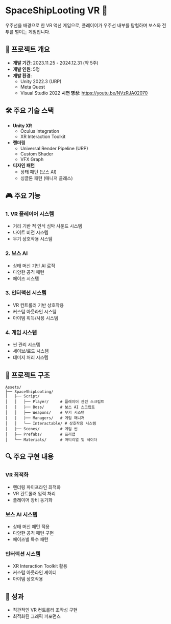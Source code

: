# SpaceShipLooting VR 🚀

우주선을 배경으로 한 VR 액션 게임으로, 플레이어가 우주선 내부를 탐험하며 보스와 전투를 벌이는 게임입니다.

## 📌 프로젝트 개요

- **개발 기간**: 2023.11.25 - 2024.12.31 (약 5주)
- **개발 인원**: 5명
- **개발 환경**: 
  - Unity 2022.3 (URP)
  - Meta Quest
  - Visual Studio 2022
  **시연 영상**: https://youtu.be/NVzRJA02070

## 🛠 주요 기술 스택

- **Unity XR**
  - Oculus Integration
  - XR Interaction Toolkit
- **렌더링**
  - Universal Render Pipeline (URP)
  - Custom Shader
  - VFX Graph
- **디자인 패턴**
  - 상태 패턴 (보스 AI)
  - 싱글톤 패턴 (매니저 클래스)

## 🎮 주요 기능

### 1. VR 플레이어 시스템
- 거리 기반 적 인식 심박 사운드 시스템
- 나이트 비전 시스템
- 무기 상호작용 시스템

### 2. 보스 AI
- 상태 머신 기반 AI 로직
- 다양한 공격 패턴
- 페이즈 시스템

### 3. 인터랙션 시스템
- VR 컨트롤러 기반 상호작용
- 커스텀 아웃라인 시스템
- 아이템 획득/사용 시스템

### 4. 게임 시스템
- 씬 관리 시스템
- 세이브/로드 시스템
- 데미지 처리 시스템

## 📂 프로젝트 구조

```
Assets/
├── SpaceShipLooting/
│   ├── Script/
│   │   ├── Player/     # 플레이어 관련 스크립트
│   │   ├── Boss/       # 보스 AI 스크립트
│   │   ├── Weapons/    # 무기 시스템
│   │   ├── Managers/   # 게임 매니저
│   │   └── Interactable/ # 상호작용 시스템
│   ├── Scenes/         # 게임 씬
│   ├── Prefabs/        # 프리팹
│   └── Materials/      # 머티리얼 및 셰이더
```

## 🔍 주요 구현 내용

### VR 최적화
- 렌더링 파이프라인 최적화
- VR 컨트롤러 입력 처리
- 플레이어 장비 동기화

### 보스 AI 시스템
- 상태 머신 패턴 적용
- 다양한 공격 패턴 구현
- 페이즈별 특수 패턴

### 인터랙션 시스템
- XR Interaction Toolkit 활용
- 커스텀 아웃라인 셰이더
- 아이템 상호작용

## 🎯 성과
- 직관적인 VR 컨트롤러 조작성 구현
- 최적화된 그래픽 퍼포먼스
